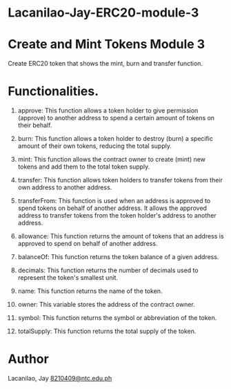 # Lacanilao-Jay-ERC20-module-3
# Create and Mint Tokens Module 3
Create ERC20 token that shows the mint, burn and transfer function. 
# Functionalities.
1. approve: This function allows a token holder to give permission (approve) to another address to spend a certain amount of tokens on their behalf.

2. burn: This function allows a token holder to destroy (burn) a specific amount of their own tokens, reducing the total supply.

3. mint: This function allows the contract owner to create (mint) new tokens and add them to the total token supply.

4. transfer: This function allows token holders to transfer tokens from their own address to another address.

5. transferFrom: This function is used when an address is approved to spend tokens on behalf of another address. It allows the approved address to transfer tokens from the token holder's address to another address.

6. allowance: This function returns the amount of tokens that an address is approved to spend on behalf of another address.

7. balanceOf: This function returns the token balance of a given address.

8. decimals: This function returns the number of decimals used to represent the token's smallest unit.

9. name: This function returns the name of the token.

10. owner: This variable stores the address of the contract owner.

11. symbol: This function returns the symbol or abbreviation of the token.

12. totalSupply: This function returns the total supply of the token.
# Author
Lacanilao, Jay
8210409@ntc.edu.ph
